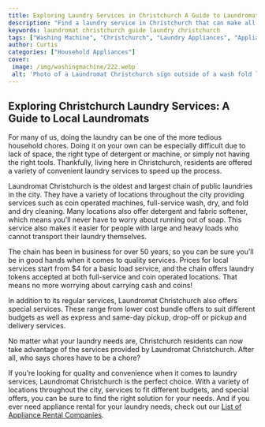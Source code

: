 ```yaml
---
title: Exploring Laundry Services in Christchurch A Guide to Laundromat Christchurch
description: "Find a laundry service in Christchurch that can make all your laundry woes disappear In this blog we explore a range of options for all your laundry needs in the Christchurch area including Laundromat Christchurch"
keywords: laundromat christchurch guide laundry christchurch
tags: ["Washing Machine", "Christchurch", "Laundry Appliances", "Appliance Guide"]
author: Curtis
categories: ["Household Appliances"]
cover: 
 image: /img/washingmachine/222.webp
 alt: 'Photo of a Laundromat Christchurch sign outside of a wash fold laundry service in Christchurch New Zealand'
---
```

## Exploring Christchurch Laundry Services: A Guide to Local Laundromats

For many of us, doing the laundry can be one of the more tedious household chores. Doing it on your own can be especially difficult due to lack of space, the right type of detergent or machine, or simply not having the right tools. Thankfully, living here in Christchurch, residents are offered a variety of convenient laundry services to speed up the process.

Laundromat Christchurch is the oldest and largest chain of public laundries in the city. They have a variety of locations throughout the city providing services such as coin operated machines, full-service wash, dry, and fold and dry cleaning. Many locations also offer detergent and fabric softener, which means you’ll never have to worry about running out of soap. This service also makes it easier for people with large and heavy loads who cannot transport their laundry themselves.

The chain has been in business for over 50 years, so you can be sure you’ll be in good hands when it comes to quality services. Prices for local services start from $4 for a basic load service, and the chain offers laundry tokens accepted at both full-service and coin operated locations. That means no more worrying about carrying cash and coins!

In addition to its regular services, Laundromat Christchurch also offers special services. These range from lower cost bundle offers to suit different budgets as well as express and same-day pickup, drop-off or pickup and delivery services.

No matter what your laundry needs are, Christchurch residents can now take advantage of the services provided by Laundromat Christchurch. After all, who says chores have to be a chore?

If you’re looking for quality and convenience when it comes to laundry services, Laundromat Christchurch is the perfect choice. With a variety of locations throughout the city, services to fit different budgets, and special offers, you can be sure to find the right solution for your needs. And if you ever need appliance rental for your laundry needs, check out our [List of Appliance Rental Companies](./pages/appliance-rental).
